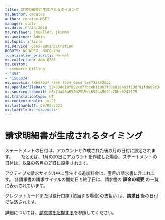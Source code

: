 ```yaml
---
title: 請求明細書が生成されるタイミング
ms.author: cmcatee
author: cmcatee-MSFT
manager: scotv
ms.date: 07/24/2020
ms.reviewer: jmueller, jkinma
ms.audience: Admin
ms.topic: article
ms.service: o365-administration
ROBOTS: NOINDEX, NOFOLLOW
localization_priority: Normal
ms.collection: Adm_O365
ms.custom:
- commerce_billing
- "494"
- "1500024"
ms.assetid: fdbd403f-49d0-4934-9bed-1c67335f2522
ms.openlocfilehash: 52483de10f892cd77bceb11003f006818aa3f13df91fda09c3c3b665ca90ece6
ms.sourcegitcommit: b5f7da89a650d2915dc652449623c78be6247175
ms.translationtype: HT
ms.contentlocale: ja-JP
ms.lasthandoff: 08/05/2021
ms.locfileid: "53970516"
---
```

# <a name="when-is-the-billing-statement-generated"></a>請求明細書が生成されるタイミング

ステートメントの日付は、アカウントが作成された後の月の日付に設定されます。　　 たとえば、1月の20日にアカウントを作成した場合、ステートメントの日付は、以降の各月の21日に設定されます。

アクティブな請求サイクル中に発生する追加料金は、翌月の請求書に含まれます。 各請求書の請求サイクルの開始日と終了日は、請求書の **課金の概要** の一覧に表示されています。　　　

クレジットカードまたは銀行口座 (該当する場合)の支払い は、**請求日** 後の日付で決済されます。
  
詳細については、[請求書を把握する](/microsoft-365/commerce/billing-and-payments/understand-your-invoice2)を参照してください。